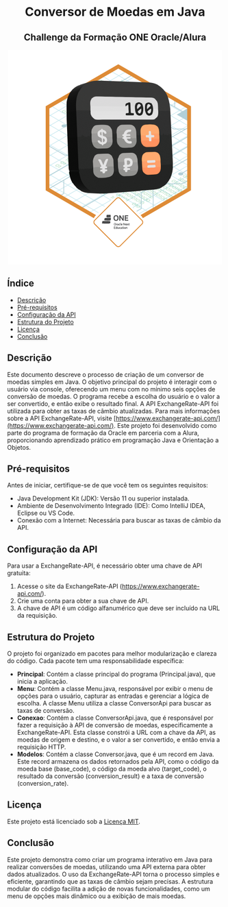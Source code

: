 <h1 align="center">Conversor de Moedas em Java</h1>
<h2 align="center">Challenge da Formação ONE Oracle/Alura</h2>

<p align="center">
  <img src="Badge-Conversor.png" alt="Badge do Challenge">
</p>

## Índice

- [Descrição](#descrição)
- [Pré-requisitos](#pré-requisitos)
- [Configuração da API](#configuração-da-api)
- [Estrutura do Projeto](#estrutura-do-projeto)
- [Licença](#licença)
- [Conclusão](#conclusão)

## Descrição

Este documento descreve o processo de criação de um conversor de moedas simples em Java. O objetivo principal do projeto é interagir com o usuário via console, oferecendo um menu com no mínimo seis opções de conversão de moedas. O programa recebe a escolha do usuário e o valor a ser convertido, e então exibe o resultado final. A API ExchangeRate-API foi utilizada para obter as taxas de câmbio atualizadas.
Para mais informações sobre a API ExchangeRate-API, visite [https://www.exchangerate-api.com/](https://www.exchangerate-api.com/).
Este projeto foi desenvolvido como parte do programa de formação da Oracle em parceria com a Alura, proporcionando aprendizado prático em programação Java e Orientação a Objetos.


## Pré-requisitos

Antes de iniciar, certifique-se de que você tem os seguintes requisitos:

- Java Development Kit (JDK): Versão 11 ou superior instalada.
- Ambiente de Desenvolvimento Integrado (IDE): Como IntelliJ IDEA, Eclipse ou VS Code.
- Conexão com a Internet: Necessária para buscar as taxas de câmbio da API.



## Configuração da API

Para usar a ExchangeRate-API, é necessário obter uma chave de API gratuita:
1. Acesse o site da ExchangeRate-API (https://www.exchangerate-api.com/).
2. Crie uma conta para obter a sua chave de API.
3. A chave de API é um código alfanumérico que deve ser incluído na URL da requisição.



## Estrutura do Projeto

O projeto foi organizado em pacotes para melhor modularização e clareza do código. Cada pacote tem uma responsabilidade específica:
- **Principal**: Contém a classe principal do programa (Principal.java), que inicia a aplicação.
- **Menu**: Contém a classe Menu.java, responsável por exibir o menu de opções para o usuário, capturar as entradas e gerenciar a lógica de escolha. A classe Menu utiliza a classe ConversorApi para buscar as taxas de conversão.
- **Conexao**: Contém a classe ConversorApi.java, que é responsável por fazer a requisição à API de conversão de moedas, especificamente a ExchangeRate-API. Esta classe constrói a URL com a chave da API, as moedas de origem e destino, e o valor a ser convertido, e então envia a requisição HTTP.
- **Modelos**: Contém a classe Conversor.java, que é um record em Java. Este record armazena os dados retornados pela API, como o código da moeda base (base_code), o código da moeda alvo (target_code), o resultado da conversão (conversion_result) e a taxa de conversão (conversion_rate).



## Licença

Este projeto está licenciado sob a [Licença MIT](LICENSE).



## Conclusão

Este projeto demonstra como criar um programa interativo em Java para realizar conversões de moedas, utilizando uma API externa para obter dados atualizados. O uso da ExchangeRate-API torna o processo simples e eficiente, garantindo que as taxas de câmbio sejam precisas. A estrutura modular do código facilita a adição de novas funcionalidades, como um menu de opções mais dinâmico ou a exibição de mais moedas.
